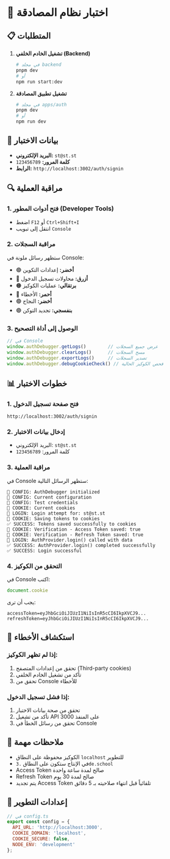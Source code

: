# 🧪 اختبار نظام المصادقة

## 📋 المتطلبات

1. **تشغيل الخادم الخلفي (Backend)**
   ```bash
   # في مجلد backend
   pnpm dev
   # أو
   npm run start:dev
   ```

2. **تشغيل تطبيق المصادقة**
   ```bash
   # في مجلد apps/auth
   pnpm dev
   # أو
   npm run dev
   ```

## 🔑 بيانات الاختبار

- **البريد الإلكتروني:** `st@st.st`
- **كلمة المرور:** `123456789`
- **الرابط:** `http://localhost:3002/auth/signin`

## 🔍 مراقبة العملية

### 1. فتح أدوات المطور (Developer Tools)
- اضغط `F12` أو `Ctrl+Shift+I`
- انتقل إلى تبويب `Console`

### 2. مراقبة السجلات
ستظهر رسائل ملونة في Console:

- 🟢 **أخضر:** إعدادات التكوين
- 🔵 **أزرق:** محاولات تسجيل الدخول
- 🟠 **برتقالي:** عمليات الكوكيز
- 🔴 **أحمر:** الأخطاء
- 🟢 **أخضر:** النجاح
- 🟣 **بنفسجي:** تجديد التوكن

### 3. الوصول إلى أداة التصحيح
```javascript
// في Console
window.authDebugger.getLogs()        // عرض جميع السجلات
window.authDebugger.clearLogs()      // مسح السجلات
window.authDebugger.exportLogs()     // تصدير السجلات
window.authDebugger.debugCookieCheck() // فحص الكوكيز الحالية
```

## 📊 خطوات الاختبار

### 1. فتح صفحة تسجيل الدخول
```
http://localhost:3002/auth/signin
```

### 2. إدخال بيانات الاختبار
- البريد الإلكتروني: `st@st.st`
- كلمة المرور: `123456789`

### 3. مراقبة العملية
في Console ستظهر الرسائل التالية:

```
🔧 CONFIG: AuthDebugger initialized
🔧 CONFIG: Current configuration
🔧 CONFIG: Test credentials
🍪 COOKIE: Current cookies
🔐 LOGIN: Login attempt for: st@st.st
🍪 COOKIE: Saving tokens to cookies
✅ SUCCESS: Tokens saved successfully to cookies
🍪 COOKIE: Verification - Access Token saved: true
🍪 COOKIE: Verification - Refresh Token saved: true
🔐 LOGIN: AuthProvider.login() called with data
✅ SUCCESS: AuthProvider.login() completed successfully
✅ SUCCESS: Login successful
```

### 4. التحقق من الكوكيز
في Console اكتب:
```javascript
document.cookie
```

يجب أن ترى:
```
accessToken=eyJhbGciOiJIUzI1NiIsInR5cCI6IkpXVCJ9...
refreshToken=eyJhbGciOiJIUzI1NiIsInR5cCI6IkpXVCJ9...
```

## 🐛 استكشاف الأخطاء

### إذا لم تظهر الكوكيز:
1. تحقق من إعدادات المتصفح (Third-party cookies)
2. تأكد من تشغيل الخادم الخلفي
3. تحقق من Console للأخطاء

### إذا فشل تسجيل الدخول:
1. تحقق من صحة بيانات الاختبار
2. تأكد من تشغيل API على المنفذ 3000
3. تحقق من رسائل الخطأ في Console

## 📝 ملاحظات مهمة

- الكوكيز محفوظة على النطاق `localhost` للتطوير
- في الإنتاج ستكون على النطاق `.3de.school`
- Access Token صالح لمدة ساعة واحدة
- Refresh Token صالح لمدة 30 يوم
- يتم تجديد Access Token تلقائياً قبل انتهاء صلاحيته بـ 5 دقائق

## 🔧 إعدادات التطوير

```javascript
// في config.ts
export const config = {
  API_URL: 'http://localhost:3000',
  COOKIE_DOMAIN: 'localhost',
  COOKIE_SECURE: false,
  NODE_ENV: 'development'
};
``` 